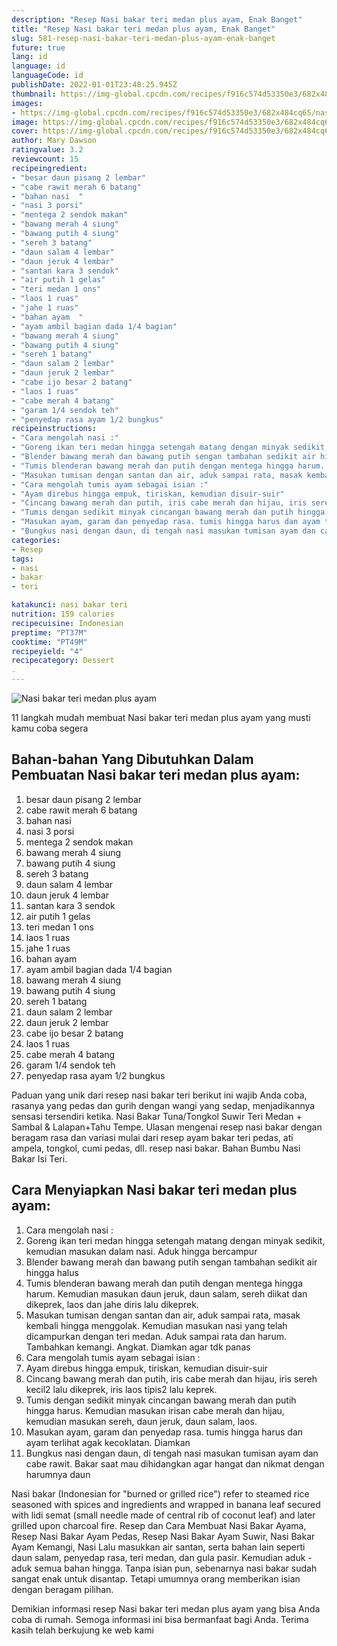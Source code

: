 ```yaml
---
description: "Resep Nasi bakar teri medan plus ayam, Enak Banget"
title: "Resep Nasi bakar teri medan plus ayam, Enak Banget"
slug: 581-resep-nasi-bakar-teri-medan-plus-ayam-enak-banget
future: true
lang: id
language: id
languageCode: id
publishDate: 2022-01-01T23:48:25.945Z 
thumbnail: https://img-global.cpcdn.com/recipes/f916c574d53350e3/682x484cq65/nasi-bakar-teri-medan-plus-ayam-foto-resep-utama.png
images:
- https://img-global.cpcdn.com/recipes/f916c574d53350e3/682x484cq65/nasi-bakar-teri-medan-plus-ayam-foto-resep-utama.png
image: https://img-global.cpcdn.com/recipes/f916c574d53350e3/682x484cq65/nasi-bakar-teri-medan-plus-ayam-foto-resep-utama.png
cover: https://img-global.cpcdn.com/recipes/f916c574d53350e3/682x484cq65/nasi-bakar-teri-medan-plus-ayam-foto-resep-utama.png
author: Mary Dawson
ratingvalue: 3.2
reviewcount: 15
recipeingredient:
- "besar daun pisang 2 lembar"
- "cabe rawit merah 6 batang"
- "bahan nasi  "
- "nasi 3 porsi"
- "mentega 2 sendok makan"
- "bawang merah 4 siung"
- "bawang putih 4 siung"
- "sereh 3 batang"
- "daun salam 4 lembar"
- "daun jeruk 4 lembar"
- "santan kara 3 sendok"
- "air putih 1 gelas"
- "teri medan 1 ons"
- "laos 1 ruas"
- "jahe 1 ruas"
- "bahan ayam  "
- "ayam ambil bagian dada 1/4 bagian"
- "bawang merah 4 siung"
- "bawang putih 4 siung"
- "sereh 1 batang"
- "daun salam 2 lembar"
- "daun jeruk 2 lembar"
- "cabe ijo besar 2 batang"
- "laos 1 ruas"
- "cabe merah 4 batang"
- "garam 1/4 sendok teh"
- "penyedap rasa ayam 1/2 bungkus"
recipeinstructions:
- "Cara mengolah nasi :"
- "Goreng ikan teri medan hingga setengah matang dengan minyak sedikit, kemudian masukan dalam nasi. Aduk hingga bercampur"
- "Blender bawang merah dan bawang putih sengan tambahan sedikit air hingga halus"
- "Tumis blenderan bawang merah dan putih dengan mentega hingga harum. Kemudian masukan daun jeruk, daun salam, sereh diikat dan dikeprek, laos dan jahe diris lalu dikeprek."
- "Masukan tumisan dengan santan dan air, aduk sampai rata, masak kembali hingga menggolak. Kemudian masukan nasi yang telah dicampurkan dengan teri medan. Aduk sampai rata dan harum. Tambahkan kemangi. Angkat. Diamkan agar tdk panas"
- "Cara mengolah tumis ayam sebagai isian :"
- "Ayam direbus hingga empuk, tiriskan, kemudian disuir-suir"
- "Cincang bawang merah dan putih, iris cabe merah dan hijau, iris sereh kecil2 lalu dikeprek, iris laos tipis2 lalu keprek."
- "Tumis dengan sedikit minyak cincangan bawang merah dan putih hingga harus. Kemudian masukan irisan cabe merah dan hijau, kemudian masukan sereh, daun jeruk, daun salam, laos."
- "Masukan ayam, garam dan penyedap rasa. tumis hingga harus dan ayam terlihat agak kecoklatan. Diamkan"
- "Bungkus nasi dengan daun, di tengah nasi masukan tumisan ayam dan cabe rawit. Bakar saat mau dihidangkan agar hangat dan nikmat dengan harumnya daun"
categories:
- Resep
tags:
- nasi
- bakar
- teri

katakunci: nasi bakar teri 
nutrition: 159 calories
recipecuisine: Indonesian
preptime: "PT37M"
cooktime: "PT49M"
recipeyield: "4"
recipecategory: Dessert
. 
---
```



![Nasi bakar teri medan plus ayam](https://img-global.cpcdn.com/recipes/f916c574d53350e3/682x484cq65/nasi-bakar-teri-medan-plus-ayam-foto-resep-utama.png)

11 langkah mudah membuat  Nasi bakar teri medan plus ayam yang musti kamu coba segera

<!--inarticleads1-->

## Bahan-bahan Yang Dibutuhkan Dalam Pembuatan Nasi bakar teri medan plus ayam:

1. besar daun pisang 2 lembar
1. cabe rawit merah 6 batang
1. bahan nasi  
1. nasi 3 porsi
1. mentega 2 sendok makan
1. bawang merah 4 siung
1. bawang putih 4 siung
1. sereh 3 batang
1. daun salam 4 lembar
1. daun jeruk 4 lembar
1. santan kara 3 sendok
1. air putih 1 gelas
1. teri medan 1 ons
1. laos 1 ruas
1. jahe 1 ruas
1. bahan ayam  
1. ayam ambil bagian dada 1/4 bagian
1. bawang merah 4 siung
1. bawang putih 4 siung
1. sereh 1 batang
1. daun salam 2 lembar
1. daun jeruk 2 lembar
1. cabe ijo besar 2 batang
1. laos 1 ruas
1. cabe merah 4 batang
1. garam 1/4 sendok teh
1. penyedap rasa ayam 1/2 bungkus

Paduan yang unik dari resep nasi bakar teri berikut ini wajib Anda coba, rasanya yang pedas dan gurih dengan wangi yang sedap, menjadikannya sensasi tersendiri ketika. Nasi Bakar Tuna/Tongkol Suwir Teri Medan + Sambal &amp; Lalapan+Tahu Tempe. Ulasan mengenai resep nasi bakar dengan beragam rasa dan variasi mulai dari resep ayam bakar teri pedas, ati ampela, tongkol, cumi pedas, dll. resep nasi bakar. Bahan Bumbu Nasi Bakar Isi Teri. 

<!--inarticleads2-->

## Cara Menyiapkan Nasi bakar teri medan plus ayam:

1. Cara mengolah nasi :
1. Goreng ikan teri medan hingga setengah matang dengan minyak sedikit, kemudian masukan dalam nasi. Aduk hingga bercampur
1. Blender bawang merah dan bawang putih sengan tambahan sedikit air hingga halus
1. Tumis blenderan bawang merah dan putih dengan mentega hingga harum. Kemudian masukan daun jeruk, daun salam, sereh diikat dan dikeprek, laos dan jahe diris lalu dikeprek.
1. Masukan tumisan dengan santan dan air, aduk sampai rata, masak kembali hingga menggolak. Kemudian masukan nasi yang telah dicampurkan dengan teri medan. Aduk sampai rata dan harum. Tambahkan kemangi. Angkat. Diamkan agar tdk panas
1. Cara mengolah tumis ayam sebagai isian :
1. Ayam direbus hingga empuk, tiriskan, kemudian disuir-suir
1. Cincang bawang merah dan putih, iris cabe merah dan hijau, iris sereh kecil2 lalu dikeprek, iris laos tipis2 lalu keprek.
1. Tumis dengan sedikit minyak cincangan bawang merah dan putih hingga harus. Kemudian masukan irisan cabe merah dan hijau, kemudian masukan sereh, daun jeruk, daun salam, laos.
1. Masukan ayam, garam dan penyedap rasa. tumis hingga harus dan ayam terlihat agak kecoklatan. Diamkan
1. Bungkus nasi dengan daun, di tengah nasi masukan tumisan ayam dan cabe rawit. Bakar saat mau dihidangkan agar hangat dan nikmat dengan harumnya daun


Nasi bakar (Indonesian for &#34;burned or grilled rice&#34;) refer to steamed rice seasoned with spices and ingredients and wrapped in banana leaf secured with lidi semat (small needle made of central rib of coconut leaf) and later grilled upon charcoal fire. Resep dan Cara Membuat Nasi Bakar Ayama, Resep Nasi Bakar Ayam Pedas, Resep Nasi Bakar Ayam Suwir, Nasi Bakar Ayam Kemangi, Nasi Lalu masukkan air santan, serta bahan lain seperti daun salam, penyedap rasa, teri medan, dan gula pasir. Kemudian aduk - aduk semua bahan hingga. Tanpa isian pun, sebenarnya nasi bakar sudah sangat enak untuk disantap. Tetapi umumnya orang memberikan isian dengan beragam pilihan. 

Demikian informasi  resep Nasi bakar teri medan plus ayam   yang bisa Anda coba di rumah. Semoga informasi ini bisa bermanfaat bagi Anda. Terima kasih telah berkujung ke web kami

